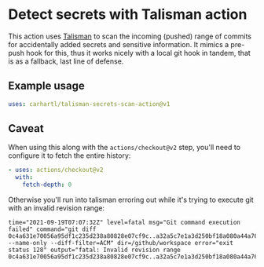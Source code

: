 # Detect secrets with Talisman action

This action uses [Talisman](https://thoughtworks.github.io/talisman/) to scan the incoming (pushed) range of commits for accidentally added secrets and sensitive information. It mimics a pre-push hook for this, thus it works nicely with a local git hook in tandem, that is as a fallback, last line of defense.

## Example usage

```yml
uses: carhartl/talisman-secrets-scan-action@v1
```

## Caveat

When using this along with the `actions/checkout@v2` step, you'll need to configure it to fetch the entire history:

```yml
- uses: actions/checkout@v2
  with:
    fetch-depth: 0
```

Otherwise you'll run into talisman erroring out while it's trying to execute git with an invalid revision range:

```
time="2021-09-19T07:07:32Z" level=fatal msg="Git command execution failed" command="git diff 0c4a631e70056a95df1c235d238a80828e07cf9c..a32a5c7e1a3d250bf18a080a44a764d9b93b9690 --name-only --diff-filter=ACM" dir=/github/workspace error="exit status 128" output="fatal: Invalid revision range 0c4a631e70056a95df1c235d238a80828e07cf9c..a32a5c7e1a3d250bf18a080a44a764d9b93b9690\n"
```
